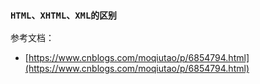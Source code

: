 ###

### `HTML、XHTML、XML的区别`

参考文档：
* [https://www.cnblogs.com/moqiutao/p/6854794.html](https://www.cnblogs.com/moqiutao/p/6854794.html)